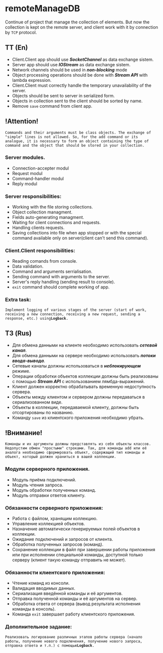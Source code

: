 # remoteManageDB
  Continue of project that manage the collection of elements. 
  But now the collection is kept on the remote server, and client work with it by connection by `TCP` protocol.

## TT (En)
  * Client.Client app should use ***SocketChannel*** as data exchange sistem.
  * Server app should use ***IOStream*** as data exchange sistem.
  * Network channels should be used in ***non-blocking*** mode
  * Object processing operations should be done with ***Stream API*** with lambda expression.
  * Client.Client must correctly handle the temporary unavailability of the server.
  * Objects should be sent to server in serialized form.
  * Objects in collection sent to the client should be sorted by name.
  * Remove `save` command from client app.
  
  ## !Attention!
  `Commands and their arguments must be class objects. The exchange of "simple" lines is not allowed. So, for the add command or its analogue, it is necessary to form an object containing the type of command and the object that should be stored in your collection.`

  ### Server modules.
   * Connection-accepter modul
   * Request modul
   * Command-handler modul
   * Reply modul

  ### Server responsibilities:
   * Working with the file storing collections.
   * Object collection managment.
   * Fields auto-generating managment.
   * Waiting for client connections and requests.
   * Handling clients requests.
   * Saving collections into file when app stopped or with the special command available only on server(client can't send this command).
   ### Client.Client responsibilities:
   * Reading comands from console.
   * Data validation.
   * Command and arguments serrialisation.
   * Sending command with arguments to the server.
   * Server's reply handling (sending result to console).
   * `exit` command should complete working of app.
   
   ### Extra task:
`Implement logging of various stages of the server (start of work, receiving a new connection, receiving a new request, sending a response, etc.) using`**`Logback`**`.`
   
    

## ТЗ (Rus)
  * Для обмена данными на клиенте необходимо использовать ***сетевой канал***.
  * Для обмена данными на сервере необходимо использовать ***потоки ввода-вывода***.
  * Сетевые каналы должны использоваться в ***неблокирующем*** режиме.
  * Операции обработки объектов коллекции должны быть реализованы с помощью ***Stream API*** с использованием лямбда-выражений.
  * Клиент должен корректно обрабатывать временную недоступность сервера.
  * Объекты между клиентом и сервером должны передаваться в сериализованном виде.
  * Объекты в коллекции, передаваемой клиенту, должны быть отсортированы по названию.
  * Команду `save` из клиентского приложения необходимо убрать.
  ## !Внимание! 
  `Команды и их аргументы должны представлять из себя объекты классов. Недопустим обмен "простыми" строками. Так, для команды add или её аналога необходимо сформировать объект, содержащий тип команды и объект, который должен храниться в вашей коллекции.`

  ### Модули серверного приложения.
   * Модуль приёма подключений.
   * Модуль чтения запроса.
   * Модуль обработки полученных команд.
   * Модуль отправки ответов клиенту.

  ### Обязанности серверного приложения:
   * Работа с файлом, хранящим коллекцию.
   * Управление коллекцией объектов.
   * Назначение автоматически генерируемых полей объектов в коллекции.
   * Ожидание подключений и запросов от клиента.
   * Обработка полученных запросов (команд).
   * Сохранение коллекции в файл при завершении работы приложения или при исполнении специальной команды, доступной только серверу (клиент такую команду отправить не может).
   
   ### Обязанности клиентского приложения:
   * Чтение команд из консоли.
   * Валидация вводимых данных.
   * Сериализация введённой команды и её аргументов.
   * Отправка полученной команды и её аргументов на сервер.
   * Обработка ответа от сервера (вывод результата исполнения команды в консоль).
   * Команда `exit` завершает работу клиентского приложения.
   ### Дополнительное задание:
`Реализовать логирование различных этапов работы сервера (начало работы, получение нового подключения, получение нового запроса, отправка ответа и т.п.) с помощью`**`Logback`**`.`
